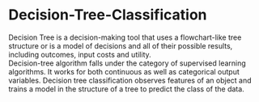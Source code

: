 # Decision-Tree-Classification
Decision Tree is a decision-making tool that uses a flowchart-like tree structure or is a model of decisions and all of their possible results, including outcomes, input costs and utility.  
Decision-tree algorithm falls under the category of supervised learning algorithms. It works for both continuous as well as categorical output variables. 
Decision tree classification observes features of an object and trains a model in the structure of a tree to predict the class of the data.

